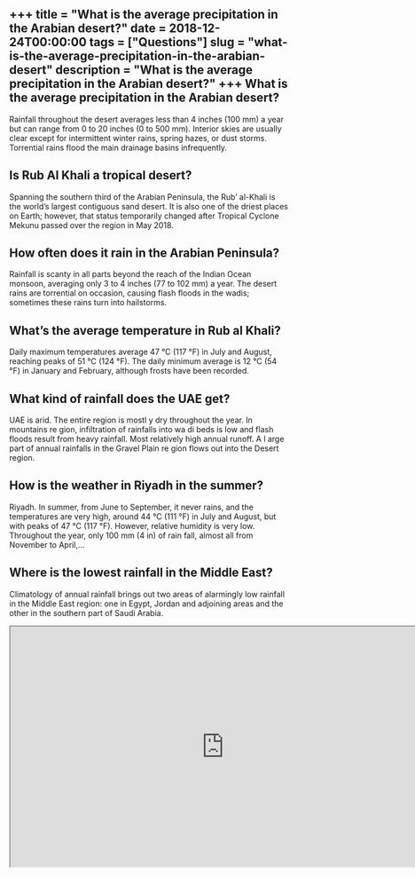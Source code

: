 +++
title = "What is the average precipitation in the Arabian desert?"
date = 2018-12-24T00:00:00
tags = ["Questions"]
slug = "what-is-the-average-precipitation-in-the-arabian-desert"
description = "What is the average precipitation in the Arabian desert?"
+++
What is the average precipitation in the Arabian desert?
--------------------------------------------------------

Rainfall throughout the desert averages less than 4 inches (100 mm) a year but can range from 0 to 20 inches (0 to 500 mm). Interior skies are usually clear except for intermittent winter rains, spring hazes, or dust storms. Torrential rains flood the main drainage basins infrequently.

Is Rub Al Khali a tropical desert?
----------------------------------

Spanning the southern third of the Arabian Peninsula, the Rub’ al-Khali is the world’s largest contiguous sand desert. It is also one of the driest places on Earth; however, that status temporarily changed after Tropical Cyclone Mekunu passed over the region in May 2018.

How often does it rain in the Arabian Peninsula?
------------------------------------------------

Rainfall is scanty in all parts beyond the reach of the Indian Ocean monsoon, averaging only 3 to 4 inches (77 to 102 mm) a year. The desert rains are torrential on occasion, causing flash floods in the wadis; sometimes these rains turn into hailstorms.

What’s the average temperature in Rub al Khali?
-----------------------------------------------

Daily maximum temperatures average 47 °C (117 °F) in July and August, reaching peaks of 51 °C (124 °F). The daily minimum average is 12 °C (54 °F) in January and February, although frosts have been recorded.

What kind of rainfall does the UAE get?
---------------------------------------

UAE is arid. The entire region is mostl y dry throughout the year. In mountains re gion, infiltration of rainfalls into wa di beds is low and flash floods result from heavy rainfall. Most relatively high annual runoff. A l arge part of annual rainfalls in the Gravel Plain re gion flows out into the Desert region.

How is the weather in Riyadh in the summer?
-------------------------------------------

Riyadh. In summer, from June to September, it never rains, and the temperatures are very high, around 44 °C (111 °F) in July and August, but with peaks of 47 °C (117 °F). However, relative humidity is very low. Throughout the year, only 100 mm (4 in) of rain fall, almost all from November to April,…

Where is the lowest rainfall in the Middle East?
------------------------------------------------

Climatology of annual rainfall brings out two areas of alarmingly low rainfall in the Middle East region: one in Egypt, Jordan and adjoining areas and the other in the southern part of Saudi Arabia.

<iframe allow="accelerometer; autoplay; clipboard-write; encrypted-media; gyroscope; picture-in-picture" allowfullscreen="" class="__youtube_prefs__  epyt-is-override  no-lazyload" data-no-lazy="1" data-origheight="433" data-origwidth="770" data-skipgform_ajax_framebjll="" height="433" id="_ytid_80784" loading="lazy" src="https://www.youtube.com/embed/uQRVGTk7TrU?enablejsapi=1&autoplay=0&cc_load_policy=0&cc_lang_pref=&iv_load_policy=1&loop=0&modestbranding=0&rel=1&fs=1&playsinline=0&autohide=2&theme=dark&color=red&controls=1&" title="YouTube player" width="770"></iframe>